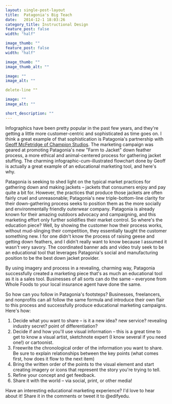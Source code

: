 ```yaml
---
layout: single-post-layout
title:  Patagonia's Big Teach
date:   2014-12-1 18:03:26
category_title: Instructional Design
feature_post: false
width: "half"

image_thumb: ""
feature_post: false
width: "half"

image_thumb: ""
image_thumb_alt: ""

image: ""
image_alt: ""

delete-line ""

image: ""
image_alt: ""

short_description: ""
---
```


Infographics have been pretty popular in the past few years, and they're getting a little more customer-centric and sophisticated as time goes on. I think a great example of that sophistication is Patagonia's partnership with [Geoff McFetridge of Champion Studios](http://championdontstop.com/site3/animations/PatagoniaDown/PatagoniaDown.html). The marketing campaign was geared at promoting Patagonia's new "Farm to Jacket" down feather process, a more ethical and animal-centered process for gathering jacket stuffing. The charming infographic-cum-illustrated flowchart done by Geoff is actually a great example of an educational marketing tool, and here's why.

Patagonia is seeking to shed light on the typical market practices for gathering down and making jackets – jackets that consumers enjoy and pay quite a bit for. However, the practices that produce those jackets are often fairly cruel and unreasonable; Patagonia's new triple-bottom-line clarity for their down-gathering process seeks to position them as the more socially and environmentally friendly outerwear company. Patagonia is already known for their amazing outdoors advocacy and campaigning, and this marketing effort only further solidifies their market control. So where's the education piece? Well, by showing the customer how their process works, without mud-slinging their competition, they essentially taught the customer something new. I for one didn't know the process of raising geese and getting down feathers, and I didn't really want to know because I assumed it wasn't very savory. The coordinated banner ads and video truly seek to be an educational tool that leverages Patagonia's social and manufacturing position to be the best down jacket provider.

By using imagery and process in a revealing, charming way, Patagonia successfully created a marketing piece that's as much an educational tool as it is a sales tool. Businesses of all sorts can do the same – everyone from Whole Foods to your local insurance agent have done the same.

So how can you follow in Patagonia's footsteps? Businesses, freelancers, and nonprofits can all follow the same formula and introduce their own flair to this process and successfully produce educational marketing campaigns. Here's how:

1. Decide what you want to share – is it a new idea? new service? revealing industry secret? point of differentiation?
2. Decide if and how you'll use visual information – this is a great time to get to know a visual artist, sketchnote expert (I know several if you need one!) or cartoonist.
3. Freewrite the chronological order of the information you want to share. Be sure to explain relationships between the key points (what comes first, how does it flow to the next item)
4. Bring the written order of the points to the visual element and start creating imagery or icons that represent the story you're trying to tell.
5. Refine your concept and get feedback.
6. Share it with the world – via social, print, or other media!

Have an interesting educational marketing experience? I'd love to hear about it! Share it in the comments or tweet it to @edifyedu.
